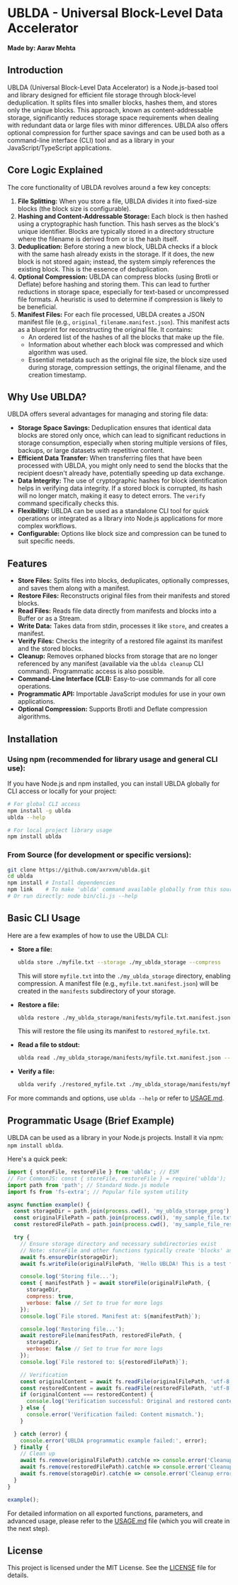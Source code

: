 # UBLDA - Universal Block-Level Data Accelerator

**Made by: Aarav Mehta**

## Introduction

UBLDA (Universal Block-Level Data Accelerator) is a Node.js-based tool and library designed for efficient file storage through block-level deduplication. It splits files into smaller blocks, hashes them, and stores only the unique blocks. This approach, known as content-addressable storage, significantly reduces storage space requirements when dealing with redundant data or large files with minor differences. UBLDA also offers optional compression for further space savings and can be used both as a command-line interface (CLI) tool and as a library in your JavaScript/TypeScript applications.

## Core Logic Explained

The core functionality of UBLDA revolves around a few key concepts:

1.  **File Splitting:** When you store a file, UBLDA divides it into fixed-size blocks (the block size is configurable).
2.  **Hashing and Content-Addressable Storage:** Each block is then hashed using a cryptographic hash function. This hash serves as the block's unique identifier. Blocks are typically stored in a directory structure where the filename is derived from or is the hash itself.
3.  **Deduplication:** Before storing a new block, UBLDA checks if a block with the same hash already exists in the storage. If it does, the new block is not stored again; instead, the system simply references the existing block. This is the essence of deduplication.
4.  **Optional Compression:** UBLDA can compress blocks (using Brotli or Deflate) before hashing and storing them. This can lead to further reductions in storage space, especially for text-based or uncompressed file formats. A heuristic is used to determine if compression is likely to be beneficial.
5.  **Manifest Files:** For each file processed, UBLDA creates a JSON manifest file (e.g., `original_filename.manifest.json`). This manifest acts as a blueprint for reconstructing the original file. It contains:
    *   An ordered list of the hashes of all the blocks that make up the file.
    *   Information about whether each block was compressed and which algorithm was used.
    *   Essential metadata such as the original file size, the block size used during storage, compression settings, the original filename, and the creation timestamp.

## Why Use UBLDA?

UBLDA offers several advantages for managing and storing file data:

*   **Storage Space Savings:** Deduplication ensures that identical data blocks are stored only once, which can lead to significant reductions in storage consumption, especially when storing multiple versions of files, backups, or large datasets with repetitive content.
*   **Efficient Data Transfer:** When transferring files that have been processed with UBLDA, you might only need to send the blocks that the recipient doesn't already have, potentially speeding up data exchange.
*   **Data Integrity:** The use of cryptographic hashes for block identification helps in verifying data integrity. If a stored block is corrupted, its hash will no longer match, making it easy to detect errors. The `verify` command specifically checks this.
*   **Flexibility:** UBLDA can be used as a standalone CLI tool for quick operations or integrated as a library into Node.js applications for more complex workflows.
*   **Configurable:** Options like block size and compression can be tuned to suit specific needs.

## Features

*   **Store Files:** Splits files into blocks, deduplicates, optionally compresses, and saves them along with a manifest.
*   **Restore Files:** Reconstructs original files from their manifests and stored blocks.
*   **Read Files:** Reads file data directly from manifests and blocks into a Buffer or as a Stream.
*   **Write Data:** Takes data from stdin, processes it like `store`, and creates a manifest.
*   **Verify Files:** Checks the integrity of a restored file against its manifest and the stored blocks.
*   **Cleanup:** Removes orphaned blocks from storage that are no longer referenced by any manifest (available via the `ublda cleanup` CLI command). Programmatic access is also possible.
*   **Command-Line Interface (CLI):** Easy-to-use commands for all core operations.
*   **Programmatic API:** Importable JavaScript modules for use in your own applications.
*   **Optional Compression:** Supports Brotli and Deflate compression algorithms.

## Installation

### Using npm (recommended for library usage and general CLI use):
If you have Node.js and npm installed, you can install UBLDA globally for CLI access or locally for your project:
```bash
# For global CLI access
npm install -g ublda
ublda --help

# For local project library usage
npm install ublda
```

### From Source (for development or specific versions):
```bash
git clone https://github.com/axrxvm/ublda.git 
cd ublda
npm install # Install dependencies
npm link    # To make 'ublda' command available globally from this source
# Or run directly: node bin/cli.js --help
```
## Basic CLI Usage

Here are a few examples of how to use the UBLDA CLI:

*   **Store a file:**
    ```bash
    ublda store ./myfile.txt --storage ./my_ublda_storage --compress
    ```
    This will store `myfile.txt` into the `./my_ublda_storage` directory, enabling compression. A manifest file (e.g., `myfile.txt.manifest.json`) will be created in the `manifests` subdirectory of your storage.

*   **Restore a file:**
    ```bash
    ublda restore ./my_ublda_storage/manifests/myfile.txt.manifest.json ./restored_myfile.txt --storage ./my_ublda_storage
    ```
    This will restore the file using its manifest to `restored_myfile.txt`.

*   **Read a file to stdout:**
    ```bash
    ublda read ./my_ublda_storage/manifests/myfile.txt.manifest.json --storage ./my_ublda_storage > output.txt
    ```

*   **Verify a file:**
    ```bash
    ublda verify ./restored_myfile.txt ./my_ublda_storage/manifests/myfile.txt.manifest.json --storage ./my_ublda_storage
    ```

For more commands and options, use `ublda --help` or refer to [USAGE.md](./USAGE.md).

## Programmatic Usage (Brief Example)

UBLDA can be used as a library in your Node.js projects. Install it via npm: `npm install ublda`.

Here's a quick peek:

```javascript
import { storeFile, restoreFile } from 'ublda'; // ESM
// For CommonJS: const { storeFile, restoreFile } = require('ublda');
import path from 'path'; // Standard Node.js module
import fs from 'fs-extra'; // Popular file system utility

async function example() {
  const storageDir = path.join(process.cwd(), 'my_ublda_storage_prog');
  const originalFilePath = path.join(process.cwd(), 'my_sample_file.txt');
  const restoredFilePath = path.join(process.cwd(), 'my_sample_file_restored.txt');

  try {
    // Ensure storage directory and necessary subdirectories exist
    // Note: storeFile and other functions typically create 'blocks' and 'manifests' if they don't exist.
    await fs.ensureDir(storageDir);
    await fs.writeFile(originalFilePath, 'Hello UBLDA! This is a test file. Repeating content helps show deduplication.');

    console.log('Storing file...');
    const { manifestPath } = await storeFile(originalFilePath, {
      storageDir,
      compress: true,
      verbose: false // Set to true for more logs
    });
    console.log(`File stored. Manifest at: ${manifestPath}`);

    console.log('Restoring file...');
    await restoreFile(manifestPath, restoredFilePath, {
      storageDir,
      verbose: false // Set to true for more logs
    });
    console.log(`File restored to: ${restoredFilePath}`);

    // Verification
    const originalContent = await fs.readFile(originalFilePath, 'utf-8');
    const restoredContent = await fs.readFile(restoredFilePath, 'utf-8');
    if (originalContent === restoredContent) {
      console.log('Verification successful: Original and restored content match.');
    } else {
      console.error('Verification failed: Content mismatch.');
    }

  } catch (error) {
    console.error('UBLDA programmatic example failed:', error);
  } finally {
    // Clean up
    await fs.remove(originalFilePath).catch(e => console.error('Cleanup error originalFilePath:', e));
    await fs.remove(restoredFilePath).catch(e => console.error('Cleanup error restoredFilePath:', e));
    await fs.remove(storageDir).catch(e => console.error('Cleanup error storageDir:', e)); // Be cautious with rm -rf style operations
  }
}

example();
```
For detailed information on all exported functions, parameters, and advanced usage, please refer to the [USAGE.md](./USAGE.md) file (which you will create in the next step).

## License

This project is licensed under the MIT License. See the [LICENSE](./LICENSE) file for details.
